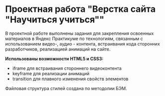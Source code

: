 # Проектная работа "Верстка сайта "Научиться учиться""

В проектной работе выполнены задания для закрепления освоенных материалов в Яндекс Практикуме по технологиям, связанным с использованием видео-, аудио - контента, встраивания кода сторонних разработчиков, реализацией анимаций на сайте.

**Использованы возможности HTML5 и CSS3:**
* iframe для встраивания стороннего видеоконтента
* keyframe для реализации анимаций
* transition для плавного изменения свойств элементов

Файловая структура стилей создана по методолии БЭМ.


